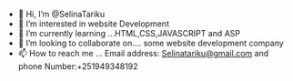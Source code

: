 - 👋 Hi, I’m @SelinaTariku
- 👀 I’m interested in website Development 
- 🌱 I’m currently learning ...HTML,CSS,JAVASCRIPT and ASP
- 💞️ I’m looking to collaborate on.... some website development company
- 📫 How to reach me ... Email address: Selinatariku@gmail.com and phone Number:+251949348192

<!---
SelinaTariku/SelinaTariku is a ✨ special ✨ repository because its `README.md` (this file) appears on your GitHub profile.
You can click the Preview link to take a look at your changes.
--->
